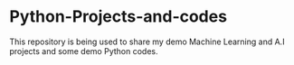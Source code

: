 # Python-Projects-and-codes
This repository is being used to share my demo Machine Learning and A.I projects and some demo Python codes.
